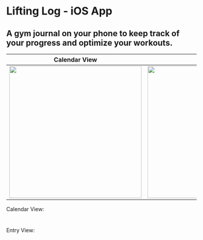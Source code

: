 # Lifting Log - iOS App

## A gym journal on your phone to keep track of your progress and optimize your workouts.

Calendar View            |  Entry View
:-------------------------:|:-------------------------:
<img src="https://github.com/JackOConn/Lifting-Log/assets/47901485/c1a0c8ea-7839-4919-ad46-a4d1459e00b2" width=350>  |  <img src="https://github.com/JackOConn/Lifting-Log/assets/47901485/4597ea1d-b5f5-4999-8892-deadf7457d9b" width=350>

Calendar View:



#

Entry View:




